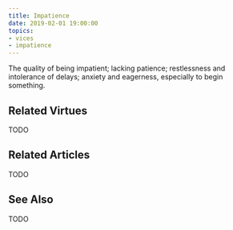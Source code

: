 ```yaml
---
title: Impatience
date: 2019-02-01 19:00:00
topics: 
- vices
- impatience
---
```


The quality of being impatient; lacking patience; restlessness and intolerance
of delays; anxiety and eagerness, especially to begin something.

## Related Virtues
TODO

## Related Articles
TODO

## See Also
TODO
